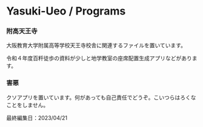 # Yasuki-Ueo / Programs

### 附高天王寺

大阪教育大学附属高等学校天王寺校舎に関連するファイルを置いています。

令和４年度百粁徒歩の資料が少しと地学教室の座席配置生成アプリなどがあります。

### 害悪

クソアプリを置いています。何があっても自己責任でどうぞ。こいつらはろくなことをしません。

最終編集日：2023/04/21
